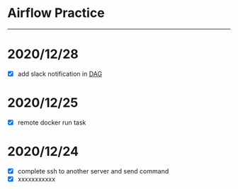 # Airflow Practice
---
# 2020/12/28
- [x] add slack notification in [DAG](./dags/foodpanda.py)

# 2020/12/25
- [x] remote docker run task
# 2020/12/24
- [x] complete ssh to another server and send command 
- [x] xxxxxxxxxxx
